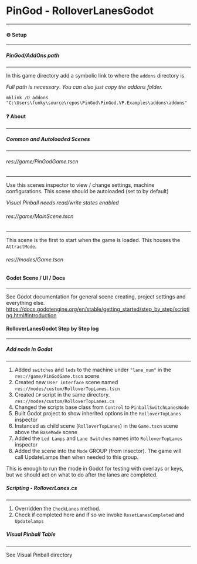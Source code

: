 # PinGod - RolloverLanesGodot
---

#### ⚙️ Setup
---

##### PinGod/AddOns path
---

In this game directory add a symbolic link to where the `addons` directory is. 

*Full path is necessary*. *You can also just copy the addons folder.*

```
mklink /D addons "C:\Users\funky\source\repos\PinGod\PinGod.VP.Examples\addons\addons"
```

#### ❓ About
---

##### Common and Autoloaded Scenes
---

###### res://game/PinGodGame.tscn
---

Use this scenes inspector to view / change settings, machine configurations. This scene should be autoloaded (set to by default)

*Visual Pinball needs read/write states enabled*

###### res://game/MainScene.tscn
---

This scene is the first to start when the game is loaded. This houses the `AttractMode`.

###### res://modes/Game.tscn

#### Godot Scene / UI / Docs
---

See Godot documentation for general scene creating, project settings and everything else. https://docs.godotengine.org/en/stable/getting_started/step_by_step/scripting.html#introduction

#### RolloverLanesGodot Step by Step log
---

##### Add node in Godot
---

1. Added `switches` and `leds` to the machine under `"lane_num"` in the `res://game/PinGodGame.tscn` scene
2. Created new `User interface` scene named `res://modes/custom/RolloverTopLanes.tscn`
3. Created `C#` script in the same directory. `res://modes/custom/RolloverTopLanes.cs`
4. Changed the scripts base class from `Control` to `PinballSwitchLanesNode`
5. Built Godot project to show inherited options in the `RolloverTopLanes` inspector
6. Instanced as child scene (`RolloverTopLanes`) in the `Game.tscn` scene above the `BaseMode` scene
7. Added the `Led Lamps` and `Lane Switches` names into `RolloverTopLanes` inspector
8. Added the scene into the `Mode` GROUP (from insector). The game will call UpdateLamps then when needed to this group.

This is enough to run the mode in Godot for testing with overlays or keys, but we should act on what to do after the lanes are completed.

##### Scripting - RolloverLanes.cs
---

1. Overridden the `CheckLanes` method.
2. Check if completed here and if so we invoke `ResetLanesCompleted` and `Updatelamps`

##### Visual Pinball Table
---

See Visual Pinball directory

